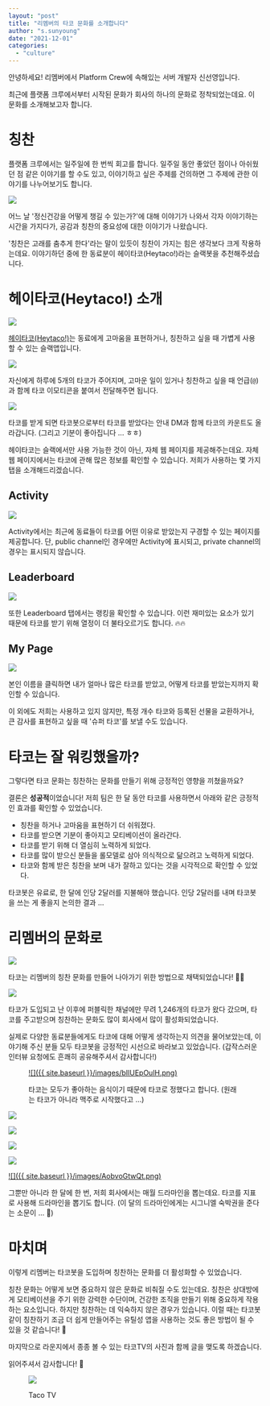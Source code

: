 ```yaml
---
layout: "post"
title: "리멤버의 타코 문화를 소개합니다"
author: "s.sunyoung"
date: "2021-12-01"
categories: 
  - "culture"
---
```


안녕하세요! 리멤버에서 Platform Crew에 속해있는 서버 개발자 신선영입니다.

최근에 플랫폼 크루에서부터 시작된 문화가 회사의 하나의 문화로 정착되었는데요. 이 문화를 소개해보고자 합니다.

# 칭찬

플랫폼 크루에서는 일주일에 한 번씩 회고를 합니다. 일주일 동안 좋았던 점이나 아쉬웠던 점 같은 이야기를 할 수도 있고, 이야기하고 싶은 주제를 건의하면 그 주제에 관한 이야기를 나누어보기도 합니다.

[![](/images/IP4doPZQvQ.png)](https://blog.dramancompany.com/wp-content/uploads/2021/12/Untitled-2.png)

어느 날 '정신건강을 어떻게 챙길 수 있는가?'에 대해 이야기가 나와서 각자 이야기하는 시간을 가지다가, 공감과 칭찬의 중요성에 대한 이야기가 나왔습니다.

'칭찬은 고래를 춤추게 한다'라는 말이 있듯이 칭찬이 가지는 힘은 생각보다 크게 작용하는데요. 이야기하던 중에 한 동료분이 헤이타코(Heytaco!)라는 슬랙봇을 추천해주셨습니다.

# 헤이타코(Heytaco!) 소개

[![](/images/jDG5B6VCJC.png)](https://blog.dramancompany.com/wp-content/uploads/2021/12/Untitled-1-1.png)

[헤이타코(Heytaco!)](https://www.heytaco.chat/)는 동료에게 고마움을 표현하거나, 칭찬하고 싶을 때 가볍게 사용할 수 있는 슬랙앱입니다.

[![](/images/1xxPCSRqOS.png)](https://blog.dramancompany.com/wp-content/uploads/2021/12/Untitled-2-1.png)

자신에게 하루에 5개의 타코가 주어지며, 고마운 일이 있거나 칭찬하고 싶을 때 언급(`@`)과 함께 타코 이모티콘을 붙여서 전달해주면 됩니다.

[![](/images/UH7cnXPTnv.png)](https://blog.dramancompany.com/wp-content/uploads/2021/12/Untitled-3.png)

타코를 받게 되면 타코봇으로부터 타코를 받았다는 안내 DM과 함께 타코의 카운트도 올라갑니다. (그리고 기분이 좋아집니다 ... ㅎㅎ)

헤이타코는 슬랙에서만 사용 가능한 것이 아닌, 자체 웹 페이지를 제공해주는데요. 자체 웹 페이지에서는 타코에 관해 많은 정보를 확인할 수 있습니다. 저희가 사용하는 몇 가지 탭을 소개해드리겠습니다.

## **Activity**

[![](/images/StVJL5kk8i.png)](https://blog.dramancompany.com/wp-content/uploads/2021/12/Untitled-4.png)

Activity에서는 최근에 동료들이 타코를 어떤 이유로 받았는지 구경할 수 있는 페이지를 제공합니다. 단, public channel인 경우에만 Activity에 표시되고, private channel의 경우는 표시되지 않습니다.

## **Leaderboard**

[![](/images/DVF44ncVAv.png)](https://blog.dramancompany.com/wp-content/uploads/2021/12/Untitled-5.png)

또한 Leaderboard 탭에서는 랭킹을 확인할 수 있습니다. 이런 재미있는 요소가 있기 때문에 타코를 받기 위해 열정이 더 불타오르기도 합니다. 🔥🔥

## My Page

[![](/images/Gc1edw5926.png)](https://blog.dramancompany.com/wp-content/uploads/2021/12/Untitled-6.png)

본인 이름을 클릭하면 내가 얼마나 많은 타코를 받았고, 어떻게 타코를 받았는지까지 확인할 수 있습니다.

이 외에도 저희는 사용하고 있지 않지만, 특정 개수 타코와 등록된 선물을 교환하거나, 큰 감사를 표현하고 싶을 때 '슈퍼 타코'를 보낼 수도 있습니다.

# 타코는 잘 워킹했을까?

그렇다면 타코 문화는 칭찬하는 문화를 만들기 위해 긍정적인 영향을 끼쳤을까요?

결론은 **성공적**이었습니다! 저희 팀은 한 달 동안 타코를 사용하면서 아래와 같은 긍정적인 효과를 확인할 수 있었습니다.

- 칭찬을 하거나 고마움을 표현하기 더 쉬워졌다.
- 타코를 받으면 기분이 좋아지고 모티베이션이 올라간다.
- 타코를 받기 위해 더 열심히 노력하게 되었다.
- 타코를 많이 받으신 분들을 롤모델로 삼아 의식적으로 닮으려고 노력하게 되었다.
- 타코와 함께 받은 칭찬을 보며 내가 잘하고 있다는 것을 시각적으로 확인할 수 있었다.

타코봇은 유료로, 한 달에 인당 2달러를 지불해야 했습니다. 인당 2달러를 내며 타코봇을 쓰는 게 좋을지 논의한 결과 ...

# 리멤버의 문화로

[![](/images/e669SV534Z.png)](https://blog.dramancompany.com/wp-content/uploads/2021/12/Untitled-7.png)

타코는 리멤버의 칭찬 문화를 만들어 나아가기 위한 방법으로 채택되었습니다! 🎉🌮

[![](/images/1Krc7bZHp2.png)](https://blog.dramancompany.com/wp-content/uploads/2021/12/Untitled-8.png)

타코가 도입되고 난 이후에 퍼블릭한 채널에만 무려 1,246개의 타코가 왔다 갔으며, 타코를 주고받으며 칭찬하는 문화도 많이 회사에서 많이 활성화되었습니다.

실제로 다양한 동료분들에게도 타코에 대해 어떻게 생각하는지 의견을 물어보았는데, 이야기해 주신 분들 모두 타코봇을 긍정적인 시선으로 바라보고 있었습니다. (갑작스러운 인터뷰 요청에도 흔쾌히 공유해주셔서 감사합니다!)

<figure>

[![]({{ site.baseurl }}/images/bIlUEpOulH.png)](https://blog.dramancompany.com/wp-content/uploads/2021/12/Untitled-9.png)

<figcaption>

타코는 모두가 좋아하는 음식이기 때문에 타코로 정했다고 합니다. (원래는 타코가 아니라 맥주로 시작했다고 …)

</figcaption>

</figure>

[![](/images/wK9R9VVwjK.png)](https://blog.dramancompany.com/wp-content/uploads/2021/12/Untitled-10-1.png)

[![](/images/CKmyd3ocmi.png)](https://blog.dramancompany.com/wp-content/uploads/2021/12/Untitled-11-1.png)

[![](/images/WLJxx8p3If.png)](https://blog.dramancompany.com/wp-content/uploads/2021/12/Untitled-12-1.png)

[![](/images/AGgI1BGxPC.png)](https://blog.dramancompany.com/wp-content/uploads/2021/12/Untitled-13-2.png)

[![]({{ site.baseurl }}/images/AobvoGtwQt.png)](https://blog.dramancompany.com/wp-content/uploads/2021/12/Untitled-14-2.png)

그뿐만 아니라 한 달에 한 번, 저희 회사에서는 매월 드라마인을 뽑는데요. 타코를 지표로 사용해 드라마인을 뽑기도 합니다. (이 달의 드라마인에게는 시그니엘 숙박권을 준다는 소문이 ... 👀)

# **마치며**

이렇게 리멤버는 타코봇을 도입하며 칭찬하는 문화를 더 활성화할 수 있었습니다.

칭찬 문화는 어떻게 보면 중요하지 않은 문화로 비춰질 수도 있는데요. 칭찬은 상대방에게 모티베이션을 주기 위한 강력한 수단이며, 건강한 조직을 만들기 위해 중요하게 작용하는 요소입니다. 하지만 칭찬하는 데 익숙하지 않은 경우가 있습니다. 이럴 때는 타코봇같이 칭찬하기 조금 더 쉽게 만들어주는 유틸성 앱을 사용하는 것도 좋은 방법이 될 수 있을 것 같습니다! 🌮

마지막으로 라운지에서 종종 볼 수 있는 타코TV의 사진과 함께 글을 맺도록 하겠습니다.

읽어주셔서 감사합니다! 🙂

<figure>

[![](/images/6InJMI7xF3.png)](https://blog.dramancompany.com/wp-content/uploads/2021/12/Untitled-15.png)

<figcaption>

Taco TV

</figcaption>

</figure>
